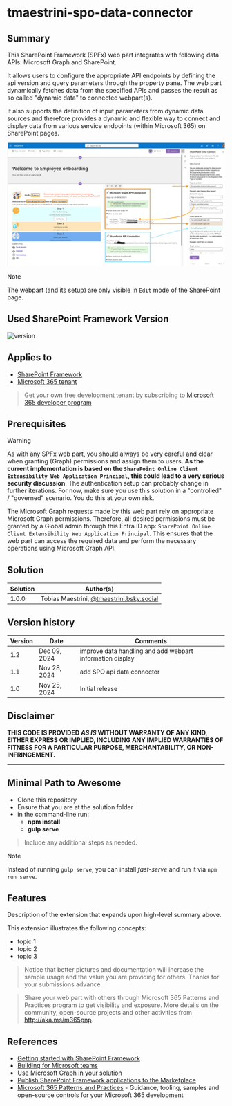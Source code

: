 # tmaestrini-spo-data-connector

## Summary

This SharePoint Framework (SPFx) web part integrates with following data APIs: Microsoft Graph and SharePoint. 

It allows users to configure the appropriate API endpoints by defining the api version and query parameters through the property pane. The web part dynamically fetches data from the specified APIs and passes the result as so called "dynamic data" to connected webpart(s). 

It also supports the definition of input parameters from dynamic data sources and therefore provides a dynamic and flexible way to connect and display data from various service endpoints (within Microsoft 365) on SharePoint pages.

![screenshot of the webpart](./assets/summary.png)

> [!NOTE]
> The webpart (and its setup) are only visible in `Edit` mode of the SharePoint page.

## Used SharePoint Framework Version

![version](https://img.shields.io/badge/version-1.20.2-yellow.svg)

## Applies to

- [SharePoint Framework](https://aka.ms/spfx)
- [Microsoft 365 tenant](https://docs.microsoft.com/en-us/sharepoint/dev/spfx/set-up-your-developer-tenant)

> Get your own free development tenant by subscribing to [Microsoft 365 developer program](http://aka.ms/o365devprogram)

## Prerequisites

> [!WARNING]
> As with any SPFx web part, you should always be very careful and clear when granting (Graph) permissions and assign them to users. **As the current implementation is based on the `SharePoint Online Client Extensibility Web Application Principal`, this could lead to a very serious security discussion**. The authentication setup can probably change in further iterations. For now, make sure you use this solution in a "controlled" / "governed" scenario. You do this at your own risk.

The Microsoft Graph requests made by this web part rely on appropriate Microsoft Graph permissions. Therefore, all desired permissions must be granted by a Global admin through this Entra ID app: `SharePoint Online Client Extensibility Web Application Principal`. This ensures that the web part can access the required data and perform the necessary operations using Microsoft Graph API.

## Solution

| Solution | Author(s)                                 |
| -------- | ----------------------------------------- |
| 1.0.0    | Tobias Maestrini, [@tmaestrini.bsky.social](https://bsky.app/profile/tmaestrini.bsky.social) |

## Version history

| Version | Date         | Comments                                                  |
| ------- | ------------ | --------------------------------------------------------- |
| 1.2     | Dec 09, 2024 | improve data handling and add webpart information display |
| 1.1     | Nov 28, 2024 | add SPO api data connector                                |
| 1.0     | Nov 25, 2024 | Initial release                                           |

## Disclaimer

**THIS CODE IS PROVIDED _AS IS_ WITHOUT WARRANTY OF ANY KIND, EITHER EXPRESS OR IMPLIED, INCLUDING ANY IMPLIED WARRANTIES OF FITNESS FOR A PARTICULAR PURPOSE, MERCHANTABILITY, OR NON-INFRINGEMENT.**

---

## Minimal Path to Awesome

- Clone this repository
- Ensure that you are at the solution folder
- in the command-line run:
  - **npm install**
  - **gulp serve**

> Include any additional steps as needed.

> [!NOTE]
> Instead of running `gulp serve`, you can install _fast-serve_ and run it via `npm run serve`.

## Features

Description of the extension that expands upon high-level summary above.

This extension illustrates the following concepts:

- topic 1
- topic 2
- topic 3

> Notice that better pictures and documentation will increase the sample usage and the value you are providing for others. Thanks for your submissions advance.

> Share your web part with others through Microsoft 365 Patterns and Practices program to get visibility and exposure. More details on the community, open-source projects and other activities from http://aka.ms/m365pnp.

## References

- [Getting started with SharePoint Framework](https://docs.microsoft.com/en-us/sharepoint/dev/spfx/set-up-your-developer-tenant)
- [Building for Microsoft teams](https://docs.microsoft.com/en-us/sharepoint/dev/spfx/build-for-teams-overview)
- [Use Microsoft Graph in your solution](https://docs.microsoft.com/en-us/sharepoint/dev/spfx/web-parts/get-started/using-microsoft-graph-apis)
- [Publish SharePoint Framework applications to the Marketplace](https://docs.microsoft.com/en-us/sharepoint/dev/spfx/publish-to-marketplace-overview)
- [Microsoft 365 Patterns and Practices](https://aka.ms/m365pnp) - Guidance, tooling, samples and open-source controls for your Microsoft 365 development
